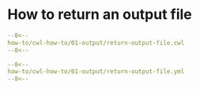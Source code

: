 # How to return an output file

```yaml linenums="1" hl_lines="15-17 64-67"
--8<--
how-to/cwl-how-to/01-output/return-output-file.cwl
--8<--
```

```yaml
--8<--
how-to/cwl-how-to/01-output/return-output-file.yml
--8<--
```